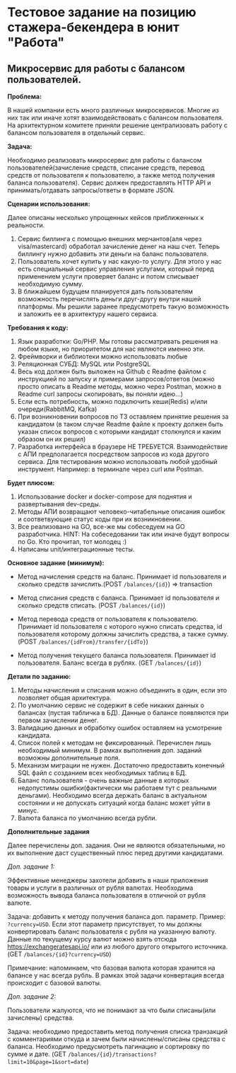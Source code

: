# Тестовое задание на позицию стажера-бекендера в юнит "Работа"

## Микросервис для работы с балансом пользователей.

**Проблема:**

В нашей компании есть много различных микросервисов. 
Многие из них так или иначе хотят взаимодействовать с балансом 
пользователя. На архитектурном комитете приняли решение централизовать 
работу с балансом пользователя в отдельный сервис. 

**Задача:**

Необходимо реализовать микросервис для работы с балансом 
пользователей(зачисление средств, списание средств, перевод средств 
от пользователя к пользователю, а также метод получения 
баланса пользователя). Сервис должен предоставлять HTTP API и 
принимать/отдавать запросы/ответы в формате JSON. 

**Сценарии использования:**

Далее описаны несколько упрощенных кейсов приближенных к реальности.
1. Сервис биллинга с помощью внешних мерчантов(аля через visa/mastercard) 
обработал зачисление денег на наш счет. Теперь биллингу нужно добавить 
эти деньги на баланс пользователя. 
2. Пользователь хочет купить у нас какую-то услугу. Для этого у нас есть 
специальный сервис управления услугами, который перед применением услуги 
проверяет баланс и потом списывает необходимую сумму. 
3. В ближайшем будущем планируется дать пользователям возможность перечислять 
деньги друг-другу внутри нашей платформы. Мы решили заранее предусмотреть 
такую возможность и заложить ее в архитектуру нашего сервиса. 

**Требования к коду:**

1. Язык разработки: Go/PHP. Мы готовы рассматривать решения на любом языке, 
но приоритетом для нас являются именно эти.
2. Фреймворки и библиотеки можно использовать любые
3. Реляционная СУБД: MySQL или PostgreSQL
4. Весь код должен быть выложен на Github с Readme файлом с инструкцией 
по запуску и примерами запросов/ответов (можно просто описать в Readme 
методы, можно через Postman, можно в Readme curl запросы скопировать, 
вы поняли идею...)
5. Если есть потребность, можно подключить кеши(Redis) и/или 
очереди(RabbitMQ, Kafka)
6. При возникновении вопросов по ТЗ оставляем принятие решения за 
кандидатом (в таком случае Readme файле к проекту должен быть указан 
список вопросов с которыми кандидат столкнулся и каким образом он их решил)
7. Разработка интерфейса в браузере НЕ ТРЕБУЕТСЯ. Взаимодействие с 
АПИ предполагается посредством запросов из кода другого сервиса. 
Для тестирования можно использовать любой удобный инструмент. 
Например: в терминале через curl или Postman.

**Будет плюсом:**

1. Использование docker и docker-compose для поднятия и 
развертывания dev-среды.
2. Методы АПИ возвращают человеко-читабельные описания ошибок и 
соответвующие статус коды при их возникновении.
3. Все реализовано на GO, все-же мы собеседуем на GO разработчика. 
HINT: На собеседовании так или иначе будут вопросы по Go. 
Кто прочитал, тот молодец :)
4. Написаны unit/интеграционные тесты.

**Основное задание (минимум):**

- Метод начисления средств на баланс. Принимает id пользователя и 
сколько средств зачислить.(POST `/balances/{id}`)
=> transaction

- Метод списания средств с баланса. Принимает id пользователя и 
сколько средств списать. (POST `/balances/{id}`)

- Метод перевода средств от пользователя к пользователю. Принимает id 
пользователя с которого нужно списать средства, id пользователя 
которому должны зачислить средства, а также сумму. (POST `/balances/{idFrom}/transfer/{idTo}`)

- Метод получения текущего баланса пользователя. 
Принимает id пользователя. Баланс всегда в рублях. (GET `/balances/{id}`)

**Детали по заданию:**

1. Методы начисления и списания можно объединить в один, если это 
позволяет общая архитектура.
2. По умолчанию сервис не содержит в себе никаких данных о балансах
(пустая табличка в БД). Данные о балансе появляются при первом 
зачислении денег. 
3. Валидацию данных и обработку ошибок оставляем на 
усмотрение кандидата.
4. Список полей к методам не фиксированный. Перечислен лишь необходимый 
минимум. В рамках выполнения доп. заданий возможны дополнительные поля.
5. Механизм миграции не нужен. Достаточно 
предоставить конечный SQL файл с созданием 
всех необходимых таблиц в БД. 
6. Баланс пользователя - очень важные данные в которых недопустимы 
ошибки(фактически мы работаем тут с реальными деньгами). 
Необходимо всегда держать баланс в актуальном состоянии и 
не допускать ситуаций когда баланс может уйти в минус. 
7. Валюта баланса по умолчанию всегда рубли.

**Дополнительные задания**

Далее перечислены доп. задания. Они не являются обязательными, но их 
выполнение даст существенный плюс перед другими кандидатами. 

*Доп. задание 1:*

Эффективные менеджеры захотели добавить в наши приложения товары и услуги 
в различных от рубля валютах. Необходима возможность вывода баланса 
пользователя в отличной от рубля валюте.

Задача: добавить к методу получения баланса доп. параметр. 
Пример: `?currency=USD`. 
Если этот параметр присутствует, то мы должны конвертировать баланс 
пользователя с рубля на указанную валюту. Данные по текущему курсу валют 
можно взять отсюда https://exchangeratesapi.io/ или из любого другого 
открытого источника.
(GET `/balances/{id}?currency=USD`)

Примечание: напоминаем, что базовая валюта которая хранится на балансе 
у нас всегда рубль. В рамках этой задачи конвертация всегда происходит 
с базовой валюты.

*Доп. задание 2:*

Пользователи жалуются, что не понимают за что были списаны(или зачислены) средства. 

Задача: необходимо предоставить метод получения списка транзакций с 
комментариями откуда и зачем были начислены/списаны средства с баланса. 
Необходимо предусмотреть пагинацию и сортировку по сумме и дате.
(GET `/balances/{id}/transactions?limit=10&page=1&sort=date`)
